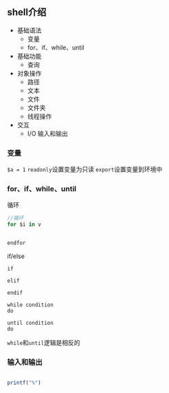 ## shell介绍

* 基础语法
    * 变量
    * for、if、while、until
* 基础功能
    * 查询
* 对象操作
    * 路径    
    * 文本
    * 文件
    * 文件夹
    * 线程操作    
* 交互    
    * I/O 输入和输出

### 变量
`$a = 1`
`readonly`设置变量为只读
`export`设置变量到环境中


### for、if、while、until

循环
```js
//循环
for $i in v 


endfor
```


if/else 
```
if

elif

endif
```

```
while condition
do

```

```
until condition
do 

```
`while`和`until`逻辑是相反的

### 输入和输出

```js

printf("%")

```
